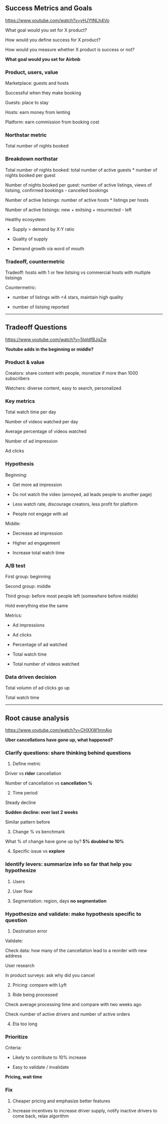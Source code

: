 ## Success Metrics and Goals

https://www.youtube.com/watch?v=yHJYtNLh4Vo

What goal would you set for X product?

How would you define success for X product?

How would you measure whether X product is success or not?

**What goal would you set for Airbnb**

### Product, users, value

Marketplace: guests and hosts

Successful when they make booking

Guests: place to stay

Hosts: earn money from lenting

Platform: earn commission from booking cost

### Northstar metric

Total number of nights booked

### Breakdown northstar

Total number of nights booked: total number of active guests * number of nights booked per guest

Number of nights booked per guest: number of active listings, views of listsing, confirmed bookings - cancelled bookings

Number of active listsings: number of active hosts * listings per hosts

Number of active listsings: new + exitsing + resurrected - left

Healthy ecosystem: 

- Supply > demand by X:Y ratio

- Quality of supply

- Demand growth via word of mouth

### Tradeoff, countermetric

Tradeoff: hosts with 1 or few listsing vs commercial hosts with multiple listsings

Countermetric:

- number of listings with <4 stars, maintain high quality

- number of listsing reported

---

## Tradeoff Questions

https://www.youtube.com/watch?v=5lqIdfBJqZw

**Youtube adds in the beginning or middle?**

### Product & value

Creators: share content with people, monetize if more than 1000 subscribers

Watchers: diverse content, easy to search, personalized

### Key metrics

Total watch time per day

Number of videos watched per day

Average percentage of videos watched

Number of ad impression

Ad clicks

### Hypothesis

Beginning: 

- Get more ad impression 

- Do not watch the video (annoyed, ad leads people to another page)

- Less watch rate, discourage creators, less profit for platform

- People not engage with ad

Middle:

- Decrease ad impression

- Higher ad engagement

- Increase total watch time

### A/B test

First group: beginning

Second group: middle

Third group: before most people left (somewhere before middle)

Hold everything else the same

Metrics: 

- Ad impressions

- Ad clicks

- Percentage of ad watched 

- Total watch time

- Total number of videos watched

### Data driven decision

Total volumn of ad clicks go up

Total watch time

---

## Root cause analysis

https://www.youtube.com/watch?v=CHXXW1mnAio

**Uber cancellations have gone up, what happened?**

### Clarify questions: share thinking behind questions

1. Define metric 

Driver vs **rider** cancellation

Number of cancellation vs **cancellation %**

2. Time period

Steady decline

**Sudden decline: over last 2 weeks**

Similar pattern before

3. Change % vs benchmark

What % of change have gone up by? **5% doubled to 10%**

4. Specific issue vs **explore**

### Identify levers: summarize info so far that help you hypothesize

1. Users 

2. User flow

3. Segmentation: region, days **no segmentation**

### Hypothesize and validate: make hypothesis specific to question

1. Destination error

Validate: 

Check data: how many of the cancellation lead to a reorder with new address

User research

In product surveys: ask why did you cancel

2. Pricing: compare with Lyft

3. Ride being processed

Check average processing time and compare with two weeks ago

Check number of active drivers and number of active orders

4. Eta too long

### Prioritize

Criteria: 

- Likely to contribute to 10% increase

- Easy to validate / invalidate

**Pricing, wait time**

### Fix

1. Cheaper pricing and emphasize better features

2. Increase incentives to increase driver supply, notify inactive drivers to come back, relax algorithm










